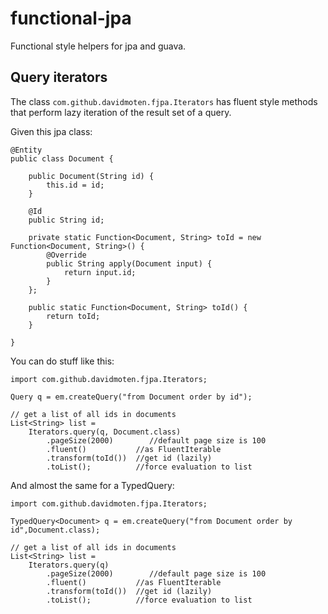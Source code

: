 functional-jpa
==============

Functional style helpers for jpa and guava.


Query iterators
------------------

The class `com.github.davidmoten.fjpa.Iterators` has fluent style methods that perform lazy iteration of the result set of a query.

Given this jpa class:

```
@Entity
public class Document {

	public Document(String id) {
		this.id = id;
	}

	@Id
	public String id;

	private static Function<Document, String> toId = new Function<Document, String>() {
		@Override
		public String apply(Document input) {
			return input.id;
		}
	};

	public static Function<Document, String> toId() {
		return toId;
	}

}
```
You can do stuff like this:

```
import com.github.davidmoten.fjpa.Iterators;

Query q = em.createQuery("from Document order by id");

// get a list of all ids in documents
List<String> list = 
	Iterators.query(q, Document.class)
		.pageSize(2000)        //default page size is 100
	    .fluent()           //as FluentIterable
		.transform(toId())  //get id (lazily)
		.toList();          //force evaluation to list
```

And almost the same for a TypedQuery:

```
import com.github.davidmoten.fjpa.Iterators;

TypedQuery<Document> q = em.createQuery("from Document order by id",Document.class);

// get a list of all ids in documents
List<String> list = 
	Iterators.query(q)
		.pageSize(2000)        //default page size is 100
	    .fluent()           //as FluentIterable
		.transform(toId())  //get id (lazily)
		.toList();          //force evaluation to list
```